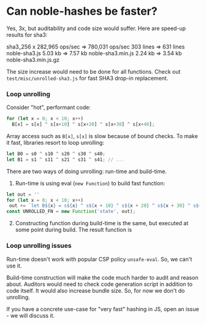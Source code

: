 # Can noble-hashes be faster?

Yes, 3x, but auditability and code size would suffer.
Here are speed-up results for sha3:

sha3_256 x 282,965 ops/sec => 780,031 ops/sec
303 lines => 631 lines  noble-sha3.js
5.03 kb   => 7.57 kb    noble-sha3.min.js
2.24 kb   => 3.54 kb    noble-sha3.min.js.gz

The size increase would need to be done for all functions.
Check out `test/misc/unrolled-sha3.js` for fast SHA3 drop-in replacement.

### Loop unrolling

Consider "hot", performant code:

```js
for (let x = 0; x < 10; x++)
  B[x] = s[x] ^ s[x+10] ^ s[x+20] ^ s[x+30] ^ s[x+40];
```

Array access such as `B[x]`, `s[x]` is slow because of bound checks.
To make it fast, libraries resort to loop unrolling:

```js
let B0 = s0 ^ s10 ^ s20 ^ s30 ^ s40;
let B1 = s1 ^ s11 ^ s21 ^ s31 ^ s41; // ...
```

There are two ways of doing unrolling: run-time and build-time.

1. Run-time is using eval (`new Function`) to build fast function:

```js
let out = ''
for (let x = 0; x < 10; x++)
 out += `let B${x} = s${x} ^ s${x + 10} ^ s${x + 20} ^ s${x + 30} ^ s${x + 40};\n`;
const UNROLLED_FN = new Function('state', out);
```

2. Constructing function during build-time is the same, but executed at some point during build.
   The result function is

### Loop unrolling issues

Run-time doesn't work with popular CSP policy `unsafe-eval`. So, we can't use it.

Build-time construction will make the code much harder to audit and reason about.
Auditors would need to check code generation script in addition to code itself.
It would also increase bundle size.
So, for now we don't do unrolling.

If you have a concrete use-case for "very fast" hashing in JS, open an issue - we will discuss it.
